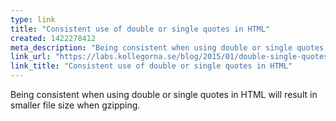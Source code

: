 ```yaml
---
type: link
title: "Consistent use of double or single quotes in HTML"
created: 1422278412
meta_description: "Being consistent when using double or single quotes in HTML will result in smaller file size when gzipping."
link_url: "https://labs.kollegorna.se/blog/2015/01/double-single-quotes-html/"
link_title: "Consistent use of double or single quotes in HTML"
---
```


Being consistent when using double or single quotes in HTML will result in smaller file size when gzipping.

